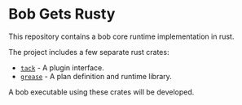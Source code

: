 # Bob Gets Rusty
This repository contains a bob core runtime implementation in rust.

The project includes a few separate rust crates:
* [`tack`](tack) - A plugin interface.
* [`grease`](grease) - A plan definition and runtime library.

A bob executable using these crates will be developed.

